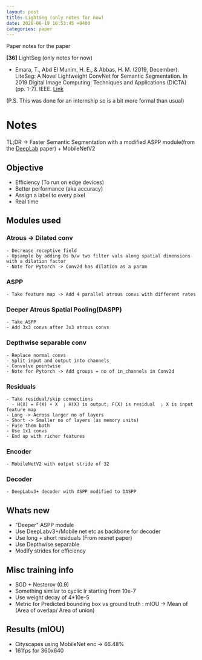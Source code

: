 ```yaml
---
layout: post
title: LightSeg (only notes for now)
date: 2020-06-19 16:53:45 +0400
categories: paper
---
```

Paper notes for the paper

**[36]** LightSeg (only notes for now)
- Emara, T., Abd El Munim, H. E., & Abbas, H. M. (2019, December). LiteSeg: A Novel Lightweight ConvNet for Semantic Segmentation. In 2019 Digital Image Computing: Techniques and Applications (DICTA) (pp. 1-7). IEEE. [Link](https://arxiv.org/pdf/1912.06683) 

(P.S. This was done for an internship so is a bit more formal than usual)

# Notes

TL;DR -> Faster Semantic Segmentation with a modified ASPP module(from the [DeepLab](https://arxiv.org/pdf/1606.00915) paper) + MobileNetV2

## Objective
- Efficiency (To run on edge devices)
- Better performance (aka accuracy)
- Assign a label to every pixel
- Real time

## Modules used

### Atrous -> Dilated conv 
    - Decrease receptive field
    - Upsample by adding 0s b/w two filter vals along spatial dimensions with a dilation factor
    - Note for Pytorch -> Conv2d has dilation as a param
### ASPP
    - Take feature map -> Add 4 parallel atrous convs with different rates
### Deeper Atrous Spatial Pooling(DASPP)
    - Take ASPP
    - Add 3x3 convs after 3x3 atrous convs
### Depthwise separable conv
    - Replace normal convs
    - Split input and output into channels
    - Convolve pointwise
    - Note for Pytorch -> Add groups = no of in_channels in Conv2d
### Residuals
    - Take residual/skip connections 
      - H(X) = F(X) + X  ; H(X) is output; F(X) is residual  ; X is input feature map
    - Long -> Across larger no of layers
    - Short -> Smaller no of layers (as memory units)
    - Fuse them both 
    - Use 1x1 convs
    - End up with richer features
### Encoder
    - MobileNetV2 with output stride of 32
### Decoder
    - DeepLabv3+ decoder with ASPP modified to DASPP

## Whats new
- "Deeper" ASPP module
- Use DeepLabv3+/Mobile net etc as backbone for decoder
- Use long + short residuals (From resnet paper)
- Use Depthwise separable
- Modify strides for efficiency

## Misc training info
- SGD + Nesterov (0.9)
- Something similar to cyclic lr starting from 10e-7 
- Use weight decay of 4*10e-5
- Metric for Predicted bounding box vs ground truth : mIOU -> Mean of (Area of overlap/ Area of union)

## Results (mIOU)
- Cityscapes using MobileNet enc -> 66.48%
- 161fps for 360x640
